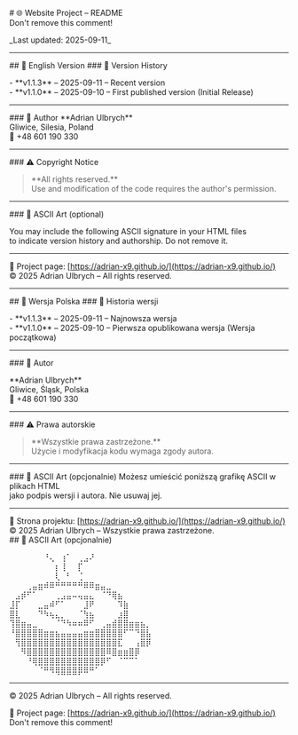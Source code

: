\# 🌐 Website Project – README  
Don't remove this comment!

\_Last updated: 2025-09-11\_

---

\## 🔹 English Version
\### 📌 Version History

\- \*\*v1.1.3\*\* – 2025-09-11 – Recent version  
\- \*\*v1.1.0\*\* – 2025-09-10 – First published version (Initial Release)

---

\### 👤 Author
\*\*Adrian Ulbrych\*\*  
Gliwice, Silesia, Poland  
📱 +48 601 190 330

---

\### ⚠️ Copyright Notice

> \*\*All rights reserved.\*\*  
> Use and modification of the code requires the author's permission.

---

\### 🐉 ASCII Art (optional)

You may include the following ASCII signature in your HTML files  
to indicate version history and authorship. Do not remove it.

---

🔗 Project page: \[https://adrian-x9.github.io/](https://adrian-x9.github.io/)  
© 2025 Adrian Ulbrych – All rights reserved.

---

\## 🔸 Wersja Polska
\### 📌 Historia wersji

\- \*\*v1.1.3\*\* – 2025-09-11 – Najnowsza wersja  
\- \*\*v1.1.0\*\* – 2025-09-10 – Pierwsza opublikowana wersja (Wersja początkowa)

---

\### 👤 Autor

\*\*Adrian Ulbrych\*\*  
Gliwice, Śląsk, Polska  
📱 +48 601 190 330

---

\### ⚠️ Prawa autorskie

> \*\*Wszystkie prawa zastrzeżone.\*\*  
> Użycie i modyfikacja kodu wymaga zgody autora.

---

\### 🐉 ASCII Art (opcjonalnie)
Możesz umieścić poniższą grafikę ASCII w plikach HTML  
jako podpis wersji i autora. Nie usuwaj jej.

---

🔗 Strona projektu: \[https://adrian-x9.github.io/](https://adrian-x9.github.io/)  
© 2025 Adrian Ulbrych – Wszystkie prawa zastrzeżone.  
\## 🐉 ASCII Art (opcjonalnie)

⠀⠀⠀⠀⠀⠀⠘⢄⠀⢰⠁⠀⢀⣠⠜  
⠀⠀⠀⠀⠀⠀⠀⠀⡆⢸⠀⠀⡏  
⠀⠀⠀⠀⠀⠀⠀⠀⢇⠀⠃⠀⢈  
⠀⠀⠀⢀⣤⣶⠾⠿⠛⠛⠛⠛⠛⠿⠿⣶⣤⣀  
⠀⣠⡾⠋⠁⠀⠀⠀⢀⣠⣤⠤⢤⣤⣄⠀⠈⠙⢿⣦  
⣸⡏⠀⠀⠀⣀⣤⠾⠋⠁⠀⠀⠀⣸⠟⠀⠀⠀⠀⠹⣷  
⣿⣇⠀⠀⠀⠙⠳⢦⣄⡀⠀⠀⠈⢳⣦⠀⠀⠀⠀⣰⣿  
⢹⣿⣶⣤⣀⠀⠀⠀⠈⠙⠳⠶⠶⠿⠋⠀⢀⣤⣾⣿⣿⣶⣶⣦⡀  
⠘⣿⣿⣿⣿⣿⣶⣶⣦⣤⣤⣤⣤⣶⣶⣿⣿⣿⣿⣿⠋⠉⠙⣿⣧  
⠀⢻⣿⣿⣿⣿⣿⣿⣿⣿⣿⣿⣿⣿⣿⣿⣿⣿⣿⣏⠀⠀⢠⣿⡿  
⠀⠀⠻⣿⣿⣿⣿⣿⣿⣿⣿⣿⣿⣿⣿⣿⣿⠿⣿⣶⣶⣿⡿  
⠀⠀⠀⠘⢿⣿⣿⣿⣿⣿⣿⣿⣿⣿⣿⣿⡿⠋⠀⠈⠉⠉⠁  
⠀⠀⠀⠀⠀⠈⠛⠻⢿⣿⣿⣿⡿⠿⠛⠁  

---

© 2025 Adrian Ulbrych – All rights reserved.

🔗 Project page: \[https://adrian-x9.github.io/](https://adrian-x9.github.io/)
Don't remove this comment!